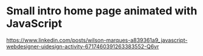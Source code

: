 # Small intro home page animated with JavaScript

https://www.linkedin.com/posts/wilson-marques-a839361a9_javascript-webdesigner-uidesign-activity-6717460391263383552-Q6vr



